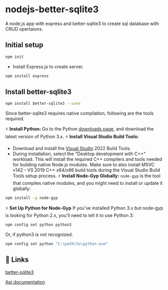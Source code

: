 # nodejs-better-sqlite3
A node.js app with express and better-sqlite3 to create sql database with CRUD opertaions.

## Initial setup
```bash
npm init
```

- Install Express.js to create server.
```bash
npm install express
```

## Install better-sqlite3
```bash
npm install better-sqlite3 --save
```

Since better-sqlite3 requires native compilation, following are the tools required.

⚡️ **Install Python:** Go to the Python [downloads page](https://www.python.org/downloads/), and download the latest version of Python 3.x.
⚡️ **Install Visual Studio Build Tools:**
- Download and install the [Visual Studio](https://visualstudio.microsoft.com/visual-cpp-build-tools/) 2022 Build Tools.
- During installation, select the "Desktop development with C++" workload. This will install the required C++ compilers and tools needed for building native Node.js modules.
Make sure to also install MSVC v142 - VS 2019 C++ x64/x86 build tools during the Visual Studio Build Tools setup process.
⚡️ **Install Node-Gyp Globally:**
`node-gyp` is the tool that compiles native modules, and you might need to install or update it globally:
```bash
npm install -g node-gyp
```

⚡️ **Set Up Python for Node-Gyp**
If you've installed Python 3.x but node-gyp is looking for Python 2.x, you'll need to tell it to use Python 3:
```bash
npm config set python python3
```

Or, if python3 is not recognized:
```bash
npm config set python "C:\path\to\python.exe"
```

## 🔗 Links
[better-sqlite3](https://github.com/WiseLibs/better-sqlite3/blob/HEAD/docs/troubleshooting.md)

[Api documentation](https://github.com/WiseLibs/better-sqlite3/blob/f01e0e42da4b8ba509961e772132e69ef5aa11c0/docs/api.md)